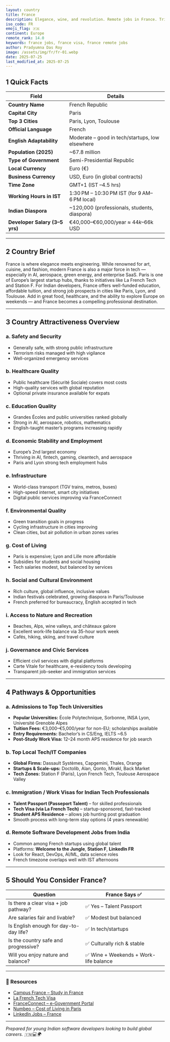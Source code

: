 ```yaml
---
layout: country
title: France
description: Elegance, wine, and revolution. Remote jobs in France. Trilp AI curated info. Indians in France.
iso_code: FR
emoji_flag: 🇫🇷
continent: Europe
remote_rank: 14.0
keywords: france jobs, france visa, france remote jobs
author: Pradyumna Das Roy
image: /assets/img/fr/fr-01.webp
date: 2025-07-25
last_modified_at: 2025-07-25
---
```


## 1 Quick Facts

| Field                          | Details                                         |
| ------------------------------ | ----------------------------------------------- |
| **Country Name**               | French Republic                                 |
| **Capital City**               | Paris                                           |
| **Top 3 Cities**               | Paris, Lyon, Toulouse                           |
| **Official Language**          | French                                          |
| **English Adaptability**       | Moderate – good in tech/startups, low elsewhere |
| **Population (2025)**          | ~67.8 million                                   |
| **Type of Government**         | Semi-Presidential Republic                      |
| **Local Currency**             | Euro (€)                                        |
| **Business Currency**          | USD, Euro (in global contracts)                 |
| **Time Zone**                  | GMT+1 (IST –4.5 hrs)                            |
| **Working Hours in IST**       | 1:30 PM – 10:30 PM IST (for 9 AM–6 PM local)    |
| **Indian Diaspora**            | ~120,000 (professionals, students, diaspora)    |
| **Developer Salary (3–5 yrs)** | €40,000–€60,000/year ≈ $44k–$66k USD            |

---

## 2 Country Brief

France is where elegance meets engineering. While renowned for art, cuisine, and fashion, modern France is also a major force in tech — especially in AI, aerospace, green energy, and enterprise SaaS. Paris is one of Europe’s largest startup hubs, thanks to initiatives like La French Tech and Station F. For Indian developers, France offers well-funded education, affordable tuition, and strong job prospects in cities like Paris, Lyon, and Toulouse. Add in great food, healthcare, and the ability to explore Europe on weekends — and France becomes a compelling professional destination.

---

## 3 Country Attractiveness Overview

### a. Safety and Security

- Generally safe, with strong public infrastructure
- Terrorism risks managed with high vigilance
- Well-organized emergency services

### b. Healthcare Quality

- Public healthcare (Sécurité Sociale) covers most costs
- High-quality services with global reputation
- Optional private insurance available for expats

### c. Education Quality

- Grandes Écoles and public universities ranked globally
- Strong in AI, aerospace, robotics, mathematics
- English-taught master’s programs increasing rapidly

### d. Economic Stability and Employment

- Europe’s 2nd largest economy
- Thriving in AI, fintech, gaming, cleantech, and aerospace
- Paris and Lyon strong tech employment hubs

### e. Infrastructure

- World-class transport (TGV trains, metros, buses)
- High-speed internet, smart city initiatives
- Digital public services improving via FranceConnect

### f. Environmental Quality

- Green transition goals in progress
- Cycling infrastructure in cities improving
- Clean cities, but air pollution in urban zones varies

### g. Cost of Living

- Paris is expensive; Lyon and Lille more affordable
- Subsidies for students and social housing
- Tech salaries modest, but balanced by services

### h. Social and Cultural Environment

- Rich culture, global influence, inclusive values
- Indian festivals celebrated, growing diaspora in Paris/Toulouse
- French preferred for bureaucracy, English accepted in tech

### i. Access to Nature and Recreation

- Beaches, Alps, wine valleys, and châteaux galore
- Excellent work-life balance via 35-hour work week
- Cafés, hiking, skiing, and travel culture

### j. Governance and Civic Services

- Efficient civil services with digital platforms
- Carte Vitale for healthcare, e-residency tools developing
- Transparent job-seeker and immigration services

---

## 4 Pathways & Opportunities

### a. Admissions to Top Tech Universities

- **Popular Universities:** École Polytechnique, Sorbonne, INSA Lyon, Université Grenoble Alpes
- **Tuition Fees:** €3,000–€5,000/year for non-EU; scholarships available
- **Entry Requirements:** Bachelor’s in CS/Eng, IELTS ~6.5
- **Post-Study Work Visa:** 12–24 month APS residence for job search

### b. Top Local Tech/IT Companies

- **Global Firms:** Dassault Systèmes, Capgemini, Thales, Orange
- **Startups & Scale-ups:** Doctolib, Alan, Qonto, Mirakl, Back Market
- **Tech Zones:** Station F (Paris), Lyon French Tech, Toulouse Aerospace Valley

### c. Immigration / Work Visas for Indian Tech Professionals

- **Talent Passport (Passeport Talent)** – for skilled professionals
- **Tech Visa (via La French Tech)** – startup-sponsored, fast-tracked
- **Student APS Residence** – allows job hunting post graduation
- Smooth process with long-term stay options (4 years renewable)

### d. Remote Software Development Jobs from India

- Common among French startups using global talent
- Platforms: **Welcome to the Jungle**, **Station F**, **LinkedIn FR**
- Look for React, DevOps, AI/ML, data science roles
- French timezone overlaps well with IST afternoons

---

## 5 Should You Consider France?

| Question                               | France Says ✅                         |
| -------------------------------------- | -------------------------------------- |
| Is there a clear visa + job pathway?   | ✅ Yes – Talent Passport               |
| Are salaries fair and livable?         | ✅ Modest but balanced                 |
| Is English enough for day-to-day life? | ✅ In tech/startups                    |
| Is the country safe and progressive?   | ✅ Culturally rich & stable            |
| Will you enjoy nature and balance?     | ✅ Wine + Weekends + Work-life balance |

---

### 🔗 Resources

- [Campus France – Study in France](https://www.campusfrance.org/en)
- [La French Tech Visa](https://visa.lafrenchtech.com/)
- [FranceConnect – e-Government Portal](https://franceconnect.gouv.fr/)
- [Numbeo – Cost of Living in Paris](https://www.numbeo.com/cost-of-living/in/Paris)
- [LinkedIn Jobs – France](https://www.linkedin.com/jobs/search/?location=France)

---

_Prepared for young Indian software developers looking to build global careers. 🇮🇳💻🌍_
